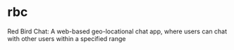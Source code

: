 # rbc
Red Bird Chat: A web-based geo-locational chat app, where users can chat with
other users within a specified range
